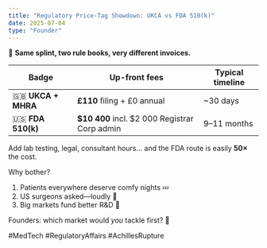 ```yaml
---
title: "Regulatory Price-Tag Showdown: UKCA vs FDA 510(k)"
date: 2025-07-04
type: "Founder"
---
```


💸 **Same splint, two rule books, very different invoices.**

| Badge | Up-front fees | Typical timeline |
|-------|--------------|------------------|
| 🇬🇧 **UKCA + MHRA** | **£110** filing + £0 annual | ~30 days |
| 🇺🇸 **FDA 510(k)** | **$10 400** incl. $2 000 Registrar Corp admin | 9–11 months |

Add lab testing, legal, consultant hours… and the FDA route is easily **50×** the cost.

Why bother?
1. Patients everywhere deserve comfy nights 💤
2. US surgeons asked—loudly 📢
3. Big markets fund better R&D 🔬

Founders: which market would *you* tackle first? 🔽

#MedTech #RegulatoryAffairs #AchillesRupture